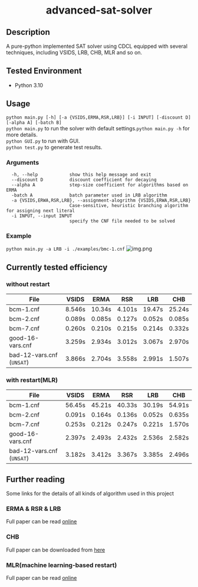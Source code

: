 # <center>advanced-sat-solver</center>
## Description
A pure-python implemented SAT solver using CDCL equipped with several techniques, 
including VSIDS, LRB, CHB, MLR and so on.

## Tested Environment
- Python 3.10

## Usage
```python main.py [-h] [-a {VSIDS,ERMA,RSR,LRB}] [-i INPUT] [-discount D] [-alpha A] [-batch B]``` \
`python main.py` to run the solver with default settings.`python main.py -h` for more details. \
`python GUI.py` to run with GUI.\
`python test.py` to generate test results.

### Arguments
``` 
  -h, --help            show this help message and exit
  --discount D          discount coefficient for decaying
  --alpha A             step-size coefficient for algorithms based on ERMA
  -batch A              batch parameter used in LRB algorithm
  -a {VSIDS,ERWA,RSR,LRB}, --assignment-alogrithm {VSIDS,ERWA,RSR,LRB}
                        Case-sensitive, heuristic branching algorithm for assigning next literal
  -i INPUT, --input INPUT
                        specify the CNF file needed to be solved

```

### Example
```python main.py -a LRB -i ./examples/bmc-1.cnf```
![img.png](results/lrb-bmc-1.png)

## Currently tested efficiency
### without restart
| File                      | VSIDS  | ERMA   | RSR    | LRB    | CHB    |
|---------------------------|--------|--------|--------|--------|--------|
| bcm-1.cnf                 | 8.546s | 10.34s | 4.101s | 19.47s | 25.24s |
| bcm-2.cnf                 | 0.089s | 0.085s | 0.127s | 0.052s | 0.085s |
| bcm-7.cnf                 | 0.260s | 0.210s | 0.215s | 0.214s | 0.332s |
| good-16-vars.cnf          | 3.259s | 2.934s | 3.012s | 3.067s | 2.970s |
| bad-12-vars.cnf (`UNSAT`) | 3.866s | 2.704s | 3.558s | 2.991s | 1.507s |

### with restart(MLR)

| File                      | VSIDS  | ERMA   | RSR    | LRB    | CHB    |
|---------------------------|--------|--------|--------|--------|--------|
| bcm-1.cnf                 | 56.45s | 45.21s | 40.33s | 30.19s | 54.91s |
| bcm-2.cnf                 | 0.091s | 0.164s | 0.136s | 0.052s | 0.635s |
| bcm-7.cnf                 | 0.253s | 0.212s | 0.247s | 0.221s | 1.570s |
| good-16-vars.cnf          | 2.397s | 2.493s | 2.432s | 2.536s | 2.582s |
| bad-12-vars.cnf (`UNSAT`) | 3.182s | 3.412s | 3.367s | 3.385s | 2.496s |
## Further reading
Some links for the details of all kinds of algorithm used
in this project

### ERMA & RSR & LRB
Full paper can be read [online ](https://link.springer.com/chapter/10.1007/978-3-319-40970-2_9)


### CHB
Full paper can be downloaded from [here](https://dl.acm.org/doi/10.5555/3016100.3016385)

### MLR(machine learning-based restart)
Full paper can be read [online](https://link.springer.com/chapter/10.1007/978-3-319-94144-8_6)